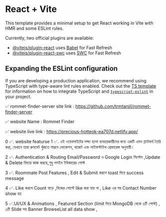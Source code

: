 # React + Vite

This template provides a minimal setup to get React working in Vite with HMR and some ESLint rules.

Currently, two official plugins are available:

- [@vitejs/plugin-react](https://github.com/vitejs/vite-plugin-react/blob/main/packages/plugin-react) uses [Babel](https://babeljs.io/) for Fast Refresh
- [@vitejs/plugin-react-swc](https://github.com/vitejs/vite-plugin-react/blob/main/packages/plugin-react-swc) uses [SWC](https://swc.rs/) for Fast Refresh

## Expanding the ESLint configuration

If you are developing a production application, we recommend using TypeScript with type-aware lint rules enabled. Check out the [TS template](https://github.com/vitejs/vite/tree/main/packages/create-vite/template-react-ts) for information on how to integrate TypeScript and [`typescript-eslint`](https://typescript-eslint.io) in your project.

✅ rommet-finder-server site link : https://github.com/trmtanjil/rommet-finder-server


✅ website Name : Rommet Finder


✅ website live link : https://precious-hotteok-ea707d.netlify.app/



0 ✅. website featurse 
1 ✅. এই ওয়েবসাইটের লক্ষ্য হলো ব্যবহারকারীদের জন্য একটি এমন প্ল্যাটফর্ম তৈরি করা, যেখানে তারা রুমমেট খুঁজতে পারবে লোকেশন, বাজেট এবং লাইফস্টাইল প্রেফারেন্স অনুযায়ী।

2 ✅. Authentication & Routing
Email/Password ও Google Login সিস্টেম ,Update & Delete ফিচার কাজ করছে,শুধু লগইন ইউজারের পোস্ট

3 ✅. Roommate Post Features , Edit & Submit করলে toast দিয়ে success message

4 ✅.   Like করলে Count বাড়ে ,নিজের পোস্টে like করা যায় না , Like এর পর Contact Number show হয়

5 ✅.UI/UX & Animations , Featured Section (limit দিয়ে MongoDB থেকে ৬টি পোস্ট) , ৩টি Slide সহ Banner BrowseList all data show ,

